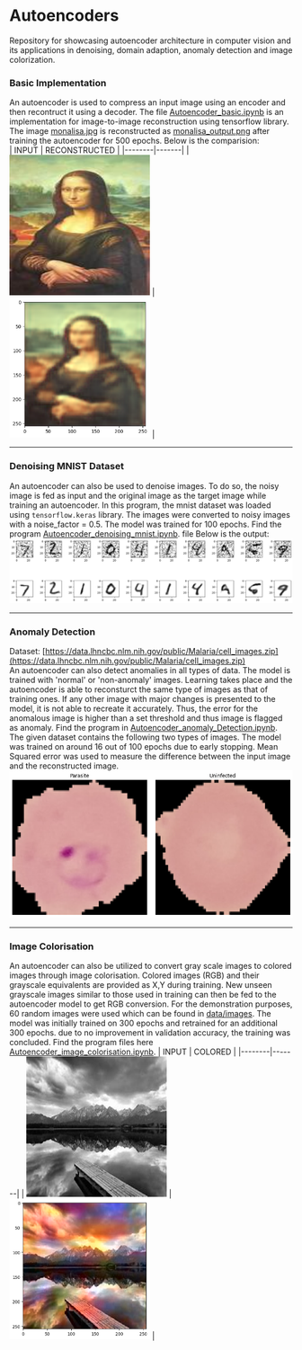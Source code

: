 # Autoencoders
Repository for showcasing autoencoder architecture in computer vision and its applications in denoising, domain adaption, anomaly detection and image colorization.

### Basic Implementation
An autoencoder is used to compress an input image using an encoder and then recontruct it using a decoder. The file [Autoencoder_basic.ipynb](./Autoencoder_basic.ipynb) is an implementation for image-to-image reconstruction using tensorflow library. The image [monalisa.jpg](./data/monalisa.jpg) is reconstructed as [monalisa_output.png](./data/monalisa_output.png) after training the autoencoder for 500 epochs.
Below is the comparision: <br> 
| INPUT | RECONSTRUCTED |
|--------|-------|
| <img src="https://github.com/Parth-D3/Autoencoders/blob/main/data/monalisa.jpg" width="250" height = "250"/> | <img src="https://github.com/Parth-D3/Autoencoders/blob/main/data/monalisa_output.png" width="250" height = "250"/> |
<hr>

### Denoising MNIST Dataset
An autoencoder can also be used to denoise images. To do so, the noisy image is fed as input and the original image as the target image while training an autoencoder. In this program, the mnist dataset was loaded using `tensorflow.keras` library. The images were converted to noisy images with a noise_factor = 0.5. The model was trained for 100 epochs. Find the program  [Autoencoder_denoising_mnist.ipynb](./Autoencoder_denoising_mnist.ipynb). file Below is the output: <br>
<img src="https://github.com/Parth-D3/Autoencoders/blob/main/data/autoencoder_mnist.png" />
<hr>

### Anomaly Detection
Dataset: [https://data.lhncbc.nlm.nih.gov/public/Malaria/cell_images.zip](https://data.lhncbc.nlm.nih.gov/public/Malaria/cell_images.zip)  <br>
An autoencoder can also detect anomalies in all types of data. The model is trained with 'normal' or 'non-anomaly' images. Learning takes place and the autoencoder is able to reconsturct the same type of images as that of training ones. If any other image with major changes is presented to the model, it is not able to recreate it accurately. Thus, the error for the anomalous image is higher than a set threshold and thus image is flagged as anomaly. Find the program in [Autoencoder_anomaly_Detection.ipynb](./Autoencoder_anomaly_Detection.ipynb).<br>
The given dataset contains the following two types of images. The model was trained on around 16 out of 100 epochs due to early stopping. Mean Squared error was used to measure the difference between the input image and the reconstructed image. 
<img src="https://github.com/Parth-D3/Autoencoders/blob/main/data/malaria.png" />
<hr>

### Image Colorisation
An autoencoder can also be utilized to convert gray scale images to colored images through image colorisation. Colored images (RGB) and their grayscale equivalents are provided as X,Y during training. New unseen grayscale images similar to those used in training can then be fed to the autoencoder model to get RGB conversion. For the demonstration purposes, 60 random images were used which can be found in [data/images](./data/images). The model was initially trained on 300 epochs and retrained for an additional 300 epochs. due to no improvement in validation accuracy, the training was concluded. Find the program files here [Autoencoder_image_colorisation.ipynb](./Autoencoder_image_colorisation.ipynb).
| INPUT | COLORED |
|--------|-------|
| <img src="https://github.com/Parth-D3/Autoencoders/blob/main/data/images/test_img.jpg" width="250" height = "250"/> | <img src="https://github.com/Parth-D3/Autoencoders/blob/main/data/images/colored_output.png" width="250" height = "250"/> |
